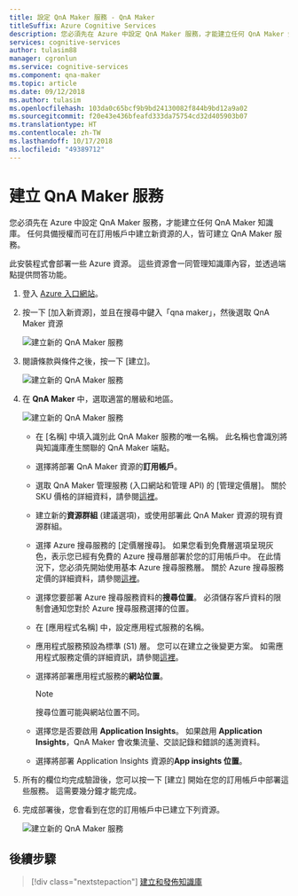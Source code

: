 ```yaml
---
title: 設定 QnA Maker 服務 - QnA Maker
titleSuffix: Azure Cognitive Services
description: 您必須先在 Azure 中設定 QnA Maker 服務，才能建立任何 QnA Maker 知識庫。 任何具備授權而可在訂用帳戶中建立新資源的人，皆可建立 QnA Maker 服務。
services: cognitive-services
author: tulasim88
manager: cgronlun
ms.service: cognitive-services
ms.component: qna-maker
ms.topic: article
ms.date: 09/12/2018
ms.author: tulasim
ms.openlocfilehash: 103da0c65bcf9b9bd24130082f844b9bd12a9a02
ms.sourcegitcommit: f20e43e436bfeafd333da75754cd32d405903b07
ms.translationtype: HT
ms.contentlocale: zh-TW
ms.lasthandoff: 10/17/2018
ms.locfileid: "49389712"
---
```

# <a name="create-a-qna-maker-service"></a>建立 QnA Maker 服務

您必須先在 Azure 中設定 QnA Maker 服務，才能建立任何 QnA Maker 知識庫。 任何具備授權而可在訂用帳戶中建立新資源的人，皆可建立 QnA Maker 服務。

此安裝程式會部署一些 Azure 資源。 這些資源會一同管理知識庫內容，並透過端點提供問答功能。

1. 登入 [Azure 入口網站](<https://portal.azure.com>)。

2.  按一下 [加入新資源]，並且在搜尋中鍵入「qna maker」，然後選取 QnA Maker 資源

    ![建立新的 QnA Maker 服務](../media/qnamaker-how-to-setup-service/create-new-resource.png)

3.  閱讀條款與條件之後，按一下 [建立]。

    ![建立新的 QnA Maker 服務](../media/qnamaker-how-to-setup-service/create-new-resource-button.png)

4. 在 **QnA Maker** 中，選取適當的層級和地區。

    ![建立新的 QnA Maker 服務](../media/qnamaker-how-to-setup-service/enter-qnamaker-info.png)

    * 在 [名稱] 中填入識別此 QnA Maker 服務的唯一名稱。 此名稱也會識別將與知識庫產生關聯的 QnA Maker 端點。
    * 選擇將部署 QnA Maker 資源的**訂用帳戶**。
    * 選取 QnA Maker 管理服務 (入口網站和管理 API) 的 [管理定價層]。 關於 SKU 價格的詳細資料，請參閱[這裡](https://aka.ms/qnamaker-pricing)。
    * 建立新的**資源群組** (建議選項)，或使用部署此 QnA Maker 資源的現有資源群組。
    * 選擇 Azure 搜尋服務的 [定價層搜尋]。 如果您看到免費層選項呈現灰色，表示您已經有免費的 Azure 搜尋層部署於您的訂用帳戶中。 在此情況下，您必須先開始使用基本 Azure 搜尋服務層。 關於 Azure 搜尋服務定價的詳細資料，請參閱[這裡](https://azure.microsoft.com/pricing/details/search/)。
    * 選擇您要部署 Azure 搜尋服務資料的**搜尋位置**。 必須儲存客戶資料的限制會通知您對於 Azure 搜尋服務選擇的位置。
    * 在 [應用程式名稱] 中，設定應用程式服務的名稱。
    * 應用程式服務預設為標準 (S1) 層。 您可以在建立之後變更方案。 如需應用程式服務定價的詳細資訊，請參閱[這裡](https://azure.microsoft.com/pricing/details/app-service/)。
    * 選擇將部署應用程式服務的**網站位置**。

        > [!NOTE]
        > 搜尋位置可能與網站位置不同。

    * 選擇您是否要啟用 **Application Insights**。 如果啟用 **Application Insights**，QnA Maker 會收集流量、交談記錄和錯誤的遙測資料。
    * 選擇將部署 Application Insights 資源的**App insights 位置**。

5. 所有的欄位均完成驗證後，您可以按一下 [建立] 開始在您的訂用帳戶中部署這些服務。 這需要幾分鐘才能完成。

6.  完成部署後，您會看到在您的訂用帳戶中已建立下列資源。

    ![建立新的 QnA Maker 服務](../media/qnamaker-how-to-setup-service/resources-created.png)

## <a name="next-steps"></a>後續步驟

> [!div class="nextstepaction"]
> [建立和發佈知識庫](../Quickstarts/create-publish-knowledge-base.md)